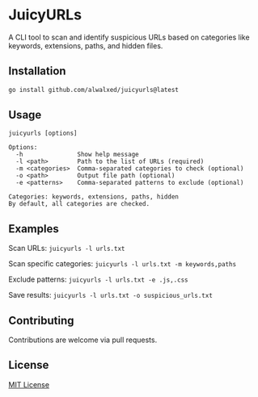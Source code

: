 # JuicyURLs

A CLI tool to scan and identify suspicious URLs based on categories like keywords, extensions, paths, and hidden files.

## Installation

```bash
go install github.com/alwalxed/juicyurls@latest
```

## Usage

```
juicyurls [options]

Options:
  -h               Show help message
  -l <path>        Path to the list of URLs (required)
  -m <categories>  Comma-separated categories to check (optional)
  -o <path>        Output file path (optional)
  -e <patterns>    Comma-separated patterns to exclude (optional)

Categories: keywords, extensions, paths, hidden
By default, all categories are checked.
```

## Examples

Scan URLs:
`juicyurls -l urls.txt`

Scan specific categories:
`juicyurls -l urls.txt -m keywords,paths`

Exclude patterns:
`juicyurls -l urls.txt -e .js,.css`

Save results:
`juicyurls -l urls.txt -o suspicious_urls.txt`

## Contributing

Contributions are welcome via pull requests.

## License

[MIT License](https://github.com/alwalxed/juicyurls/blob/main/LICENSE)
